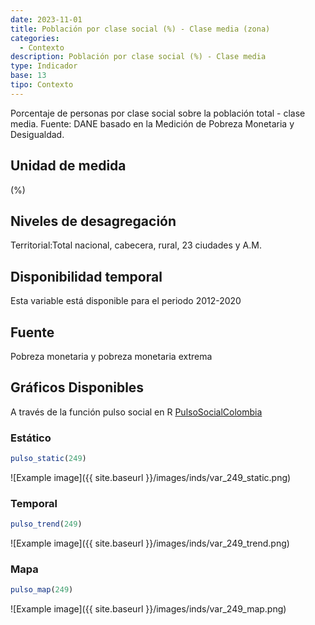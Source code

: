 ```yaml
---
date: 2023-11-01
title: Población por clase social (%) - Clase media (zona)
categories:
  - Contexto
description: Población por clase social (%) - Clase media
type: Indicador
base: 13
tipo: Contexto
--- 
```


Porcentaje de personas por clase social sobre la población total - clase media.
Fuente: DANE basado en la Medición de Pobreza Monetaria y Desigualdad.

## Unidad de medida
(%)

## Niveles de desagregación
Territorial:Total nacional, cabecera, rural, 23 ciudades y A.M.

## Disponibilidad temporal
Esta variable está disponible para el periodo 2012-2020

## Fuente
Pobreza monetaria y pobreza monetaria extrema

## Gráficos Disponibles

A través de la función pulso social en R [PulsoSocialColombia](https://github.com/pulsosocialcolombia/PulsoSocialColombia)

### Estático

``` R
pulso_static(249)
```

![Example image]({{ site.baseurl }}/images/inds/var_249_static.png)

### Temporal

``` R
pulso_trend(249)
```

![Example image]({{ site.baseurl }}/images/inds/var_249_trend.png)

### Mapa

``` R
pulso_map(249)
```

![Example image]({{ site.baseurl }}/images/inds/var_249_map.png)